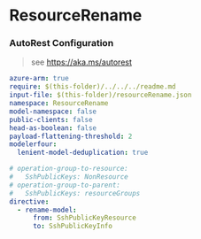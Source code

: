 # ResourceRename
### AutoRest Configuration
> see https://aka.ms/autorest

``` yaml
azure-arm: true
require: $(this-folder)/../../../readme.md
input-file: $(this-folder)/resourceRename.json
namespace: ResourceRename
model-namespace: false
public-clients: false
head-as-boolean: false
payload-flattening-threshold: 2
modelerfour:
  lenient-model-deduplication: true

# operation-group-to-resource:
#   SshPublicKeys: NonResource
# operation-group-to-parent:
#   SshPublicKeys: resourceGroups
directive:
  - rename-model:
      from: SshPublicKeyResource
      to: SshPublicKeyInfo
```

